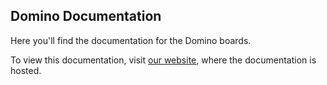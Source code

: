 ## Domino Documentation

Here you'll find the documentation for the Domino boards.

To view this documentation, visit [our website](http://domino.io/docs/), where the documentation is hosted.


